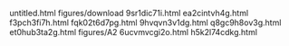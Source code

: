 untitled.html
figures/download
9sr1dic71i.html
ea2cintvh4g.html
f3pch3fi7h.html
fqk02t6d7pg.html
9hvqvn3v1dg.html
q8gc9h8ov3g.html
et0hub3ta2g.html
figures/A2
6ucvmvcgi2o.html
h5k2l74cdkg.html